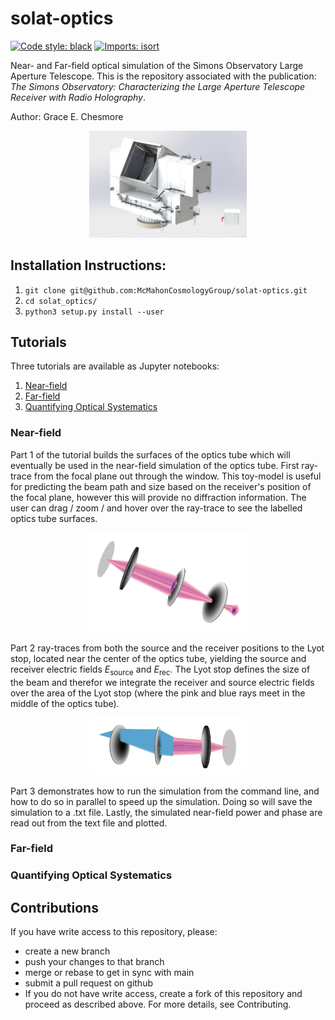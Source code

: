 # solat-optics

[![Code style: black](https://img.shields.io/badge/code%20style-black-000000.svg)](https://github.com/psf/black) [![Imports: isort](https://img.shields.io/badge/%20imports-isort-%231674b1?style=flat&labelColor=ef8336)](https://pycqa.github.io/isort/)

Near- and Far-field optical simulation of the Simons Observatory Large Aperture Telescope.  This is the repository associated with the publication: <i>The Simons Observatory: Characterizing the Large Aperture Telescope Receiver with Radio Holography</i>.  <br />

Author: Grace E. Chesmore

<p align="center">
     <img src="https://github.com/McMahonCosmologyGroup/solat-optics/blob/main/figures/lat34.png?raw=true" alt="centered image" width="50%"/>
</p>

## Installation Instructions:

1. `git clone git@github.com:McMahonCosmologyGroup/solat-optics.git`
2. `cd solat_optics/`
3. `python3 setup.py install --user`

## Tutorials
Three tutorials are available as Jupyter notebooks:
1. [Near-field](https://github.com/McMahonCosmologyGroup/solat-optics/tree/main/tutorials/latrt_holo_sim.ipynb)
2. [Far-field](https://github.com/McMahonCosmologyGroup/solat-optics/tree/main/tutorials/latrt_farfield_sim.ipynb)
3. [Quantifying Optical Systematics](https://github.com/McMahonCosmologyGroup/solat-optics/tree/main/tutorials/quant_systematics.ipynb)

### Near-field
Part 1 of the tutorial builds the surfaces of the optics tube which will eventually be used in the near-field simulation of the optics tube.  First ray-trace from the focal plane out through the window.  This toy-model is useful for predicting the beam path and size based on the receiver's position of the focal plane, however this will provide no diffraction information.  The user can drag / zoom / and hover over the ray-trace to see the labelled optics tube surfaces.

<p align="center">
     <img src="https://github.com/McMahonCosmologyGroup/solat-optics/blob/main/figures/raytrace1.png?raw=true" alt="centered image" width="50%"/>
</p>

Part 2 ray-traces from both the source and the receiver positions to the Lyot stop, located near the center of the optics tube, yielding the source and receiver electric fields $E_{\text{source}}$ and $E_{\text{rec}}$.  The Lyot stop defines the size of the beam and therefor we integrate the receiver and source electric fields over the area of the Lyot stop (where the pink and blue rays meet in the middle of the optics tube).

<p align="center">
     <img src="https://github.com/McMahonCosmologyGroup/solat-optics/blob/main/figures/raytrace2.png?raw=true" alt="centered image" width="50%"/>
</p>

Part 3 demonstrates how to run the simulation from the command line, and how to do so in parallel to speed up the simulation.  Doing so will save the simulation to a .txt file.  Lastly, the simulated near-field power and phase are read out from the text file and plotted.

### Far-field

### Quantifying Optical Systematics


## Contributions
If you have write access to this repository, please:
* create a new branch
* push your changes to that branch
* merge or rebase to get in sync with main
* submit a pull request on github
* If you do not have write access, create a fork of this repository and proceed as described above. For more details, see Contributing.

